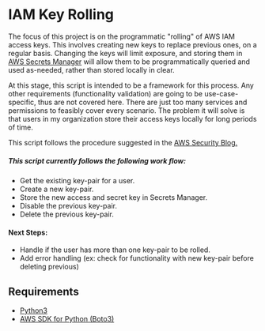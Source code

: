 # IAM Key Rolling
The focus of this project is on the programmatic "rolling" of AWS IAM access keys. This involves creating new keys to replace previous ones, on a regular basis. Changing the keys will limit exposure, and storing them in [AWS Secrets Manager](https://aws.amazon.com/blogs/aws/aws-secrets-manager-store-distribute-and-rotate-credentials-securely/) will allow them to be programmatically queried and used as-needed, rather than stored locally in clear.

At this stage, this script is intended to be a framework for this process. Any other requirements (functionality validation) are going to be use-case-specific, thus are not covered here. There are just too many services and permissions to feasibly cover every scenario. The problem it will solve is that users in my organization store their access keys locally for long periods of time. 

This script follows the procedure suggested in the [AWS Security Blog.](https://aws.amazon.com/blogs/security/how-to-rotate-access-keys-for-iam-users/)

##### This script currently follows the following work flow:
- Get the existing key-pair for a user.
- Create a new key-pair.
- Store the new access and secret key in Secrets Manager.
- Disable the previous key-pair.
- Delete the previous key-pair.

#### Next Steps:
- Handle if the user has more than one key-pair to be rolled.
- Add error handling (ex: check for functionality with new key-pair before deleting previous)

## Requirements
- [Python3](https://www.python.org/downloads/)
- [AWS SDK for Python (Boto3)](https://aws.amazon.com/sdk-for-python/)
